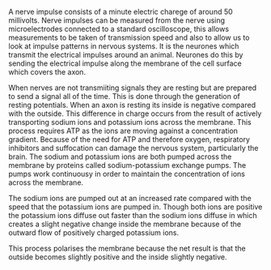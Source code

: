 A nerve impulse consists of a minute electric charege of around 50 millivolts. Nerve impulses can
be measured from the nerve using microelectrodes connected to a standard oscilloscope, this allows
measurements to be taken of transmission speed and also to allow us to look at impulse patterns in
nervous systems. It is the neurones which transmit the electrical impulses around an animal. 
Neurones do this by sending the electrical impulse along the membrane of the cell surface which
covers the axon.

When nerves are not transmiiting signals they are resting but are prepared to send a signal all
of the time. This is done through the generation of resting potentials. When an axon is resting
its inside is negative compared with the outside. This difference in charge occurs from the result
of actively transporting sodium ions and potassium ions across the membrane. This process requires
ATP as the ions are moving against a concentration gradient. Because of the need for ATP and
therefore oxygen, respiratory inhibitors and suffocation can damage the nervous system, 
particularly the brain. The sodium and potassium ions are both pumped across the membrane by
proteins called sodium-potassium exchange pumps. The pumps work continuousy in order to maintain
the concentration of ions across the membrane.

The sodium ions are pumped out at an increased rate compared with the speed that the potassium
ions are pumped in. Though both ions are positive the potassium ions diffuse out faster than the
sodium ions diffuse in which creates a slight negative change inside the membrane because of the
outward flow of positively charged potassium ions.

This process polarises the membrane because the net result is that the outside becomes slightly
positive and the inside slightly negative.
